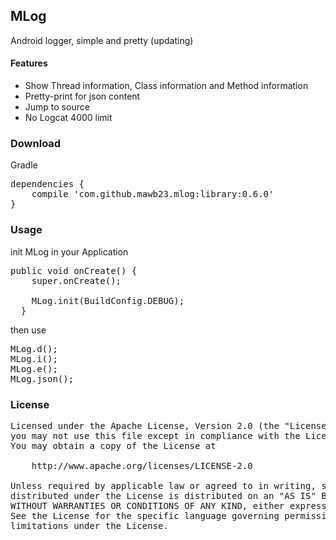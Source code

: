 ## MLog

Android logger, simple and pretty (updating)

#### Features

- Show Thread information, Class information and Method information
- Pretty-print for json content
- Jump to source
- No Logcat 4000 limit

### Download

Gradle

<pre>
dependencies {
    compile 'com.github.mawb23.mlog:library:0.6.0'
}
</pre>

### Usage

init MLog in your Application

<pre>
public void onCreate() {
    super.onCreate();

    MLog.init(BuildConfig.DEBUG);
  }
</pre>

then use

<pre>
MLog.d();
MLog.i();
MLog.e();
MLog.json();
</pre>

### License

<pre>
Licensed under the Apache License, Version 2.0 (the "License");
you may not use this file except in compliance with the License.
You may obtain a copy of the License at

    http://www.apache.org/licenses/LICENSE-2.0

Unless required by applicable law or agreed to in writing, software
distributed under the License is distributed on an "AS IS" BASIS,
WITHOUT WARRANTIES OR CONDITIONS OF ANY KIND, either express or implied.
See the License for the specific language governing permissions and
limitations under the License.
</pre>